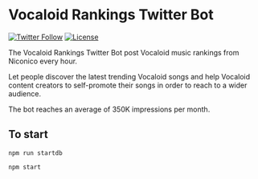 # Vocaloid Rankings Twitter Bot 
[![Twitter Follow](https://img.shields.io/twitter/follow/voca_ranking.svg?style=social&label=Follow)](https://twitter.com/voca_ranking)
[![License](https://img.shields.io/github/license/ilPikachu/vocaloid-rankings-twitter-bot)](https://github.com/ilPikachu/vocaloid-rankings-twitter-bot/blob/master/LICENSE)


The Vocaloid Rankings Twitter Bot post Vocaloid music rankings from Niconico every hour.

Let people discover the latest trending Vocaloid songs and help Vocaloid content creators to self-promote their songs in order to reach to a wider audience.

The bot reaches an average of 350K impressions per month. 

## To start
`npm run startdb`

`npm start`
